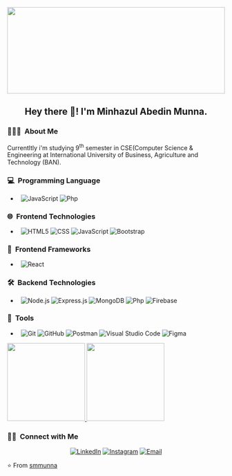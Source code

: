 <img src="https://www.synergisticit.com/wp-content/uploads/2021/09/Dallas-Banner.jpg" width="100%" height="200">

<h2 align="center"> Hey there 👋! I'm Minhazul Abedin Munna.</h2>

<h3> 👨🏻‍💻 &nbsp;About Me </h3>
Currentltly i'm studying  9<sup>th</sup> semester in CSE(Computer Science & Engineering at International University of Business, Agriculture and Technology (BAN). 

<h3> 💻 &nbsp;Programming Language</h3>

-  &nbsp;
   ![JavaScript](https://img.shields.io/badge/-JavaScript-333333?style=flat&logo=javascript)
   ![Php](https://img.shields.io/badge/-Php-333333?style=flat&logo=php)
 
<h3> 🌐 &nbsp;Frontend Technologies</h3>

-  &nbsp;
  ![HTML5](https://img.shields.io/badge/-HTML5-333333?style=flat&logo=HTML5)
  ![CSS](https://img.shields.io/badge/-CSS-333333?style=flat&logo=CSS3&logoColor=1572B6)
  ![JavaScript](https://img.shields.io/badge/-JavaScript-333333?style=flat&logo=javascript)
  ![Bootstrap](https://img.shields.io/badge/-Bootstrap-333333?style=flat&logo=bootstrap&logoColor=563D7C)


<h3> 📶 &nbsp;Frontend Frameworks</h3>

-  &nbsp;
  ![React](https://img.shields.io/badge/-React-333333?style=flat&logo=react)

<h3> 🛠 &nbsp;Backend Technologies</h3>


   
-  &nbsp;
  ![Node.js](https://img.shields.io/badge/-Node.js-333333?style=flat&logo=node.js)
  ![Express.js](https://img.shields.io/badge/-Express-333333?style=flat&logo=express)
  ![MongoDB](https://img.shields.io/badge/-MongoDB-333333?style=flat&logo=mongodb)
  ![Php](https://img.shields.io/badge/-MongoDB-333333?style=flat&logo=php)
  ![Firebase](https://img.shields.io/badge/-Firebase-333333?style=flat&logo=firebase)


<h3> 🔧 &nbsp;Tools</h3>

-  &nbsp;
   ![Git](https://img.shields.io/badge/-Git-333333?style=flat&logo=git)
  ![GitHub](https://img.shields.io/badge/-GitHub-333333?style=flat&logo=github)
  ![Postman](https://img.shields.io/badge/-Postman-333333?style=flat&logo=postman)
   ![Visual Studio Code](https://img.shields.io/badge/-Visual%20Studio%20Code-333333?style=flat&logo=visual-studio-code&logoColor=007ACC)
  ![Figma](https://img.shields.io/badge/-Figma-333333?style=flat&logo=figma)

<a href="https://github.com/smmunna">
  <img height="180em" src="https://github-readme-stats.vercel.app/api?username=smmunna&theme=buefy&show_icons=true&show_prs=false" />
  <img height="180em" src="https://github-readme-stats.vercel.app/api/top-langs/?username=smmunna&theme=buefy&layout=compact" />
</a>






<h3> 🤝🏻 &nbsp;Connect with Me </h3>

<p align="center">
<a href="https://www.linkedin.com/in/minhazul-abedin-munna-77181b178"><img alt="LinkedIn" src="https://img.shields.io/badge/LinkedIn-sm%munna%20-blue?style=flat-square&logo=linkedin"></a>
<a href="https://www.instagram.com/sm.munna_x/"><img alt="Instagram" src="https://img.shields.io/badge/Instagram-smmunna-blue?style=flat-square&logo=instagram"></a>
<a href="mailto:minhazulabedinmunna@gmail.com"><img alt="Email" src="https://img.shields.io/badge/Email-minhazulabedinmunna@gmail.com-blue?style=flat-square&logo=gmail"></a>
</p>

⭐️ From [smmunna](https://github.com/smmunna)

